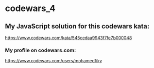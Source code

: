 # codewars_4

## My JavaScript solution for this codewars kata:

https://www.codewars.com/kata/545cedaa9943f7fe7b000048

### My profile on codewars.com:

https://www.codewars.com/users/mohamedfiky


